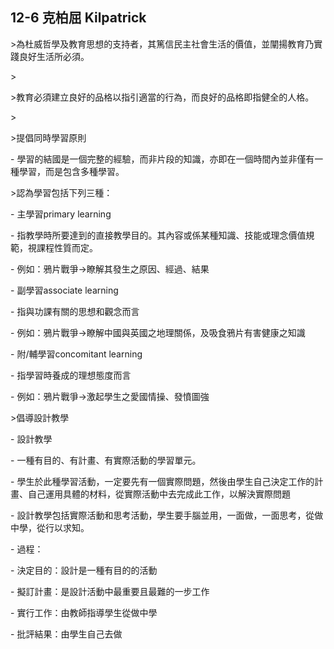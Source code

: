 ## 12-6 克柏屈 Kilpatrick

  

\>為杜威哲學及教育思想的支持者，其篤信民主社會生活的價值，並闡揚教育乃實踐良好生活所必須。

\>

\>教育必須建立良好的品格以指引適當的行為，而良好的品格即指健全的人格。

\>

\>提倡同時學習原則

\- 學習的結國是一個完整的經驗，而非片段的知識，亦即在一個時間內並非僅有一種學習，而是包含多種學習。

  

\>認為學習包括下列三種：

  

\- 主學習primary learning

\- 指教學時所要達到的直接教學目的。其內容或係某種知識、技能或理念價值規範，視課程性質而定。

\- 例如：鴉片戰爭→瞭解其發生之原因、經過、結果

  

\- 副學習associate learning

\- 指與功課有關的思想和觀念而言

\- 例如：鴉片戰爭→瞭解中國與英國之地理關係，及吸食鴉片有害健康之知識

  

\- 附/輔學習concomitant learning

\- 指學習時養成的理想態度而言

\- 例如：鴉片戰爭→激起學生之愛國情操、發憤圖強

  
  

\>倡導設計教學

  

\- 設計教學

\- 一種有目的、有計畫、有實際活動的學習單元。

\- 學生於此種學習活動，一定要先有一個實際問題，然後由學生自己決定工作的計畫、自己運用具體的材料，從實際活動中去完成此工作，以解決實際問題

  

\- 設計教學包括實際活動和思考活動，學生要手腦並用，一面做，一面思考，從做中學，從行以求知。

  

\- 過程：

\- 決定目的：設計是一種有目的的活動

\- 擬訂計畫：是設計活動中最重要且最難的一步工作

\- 實行工作：由教師指導學生從做中學

\- 批評結果：由學生自己去做